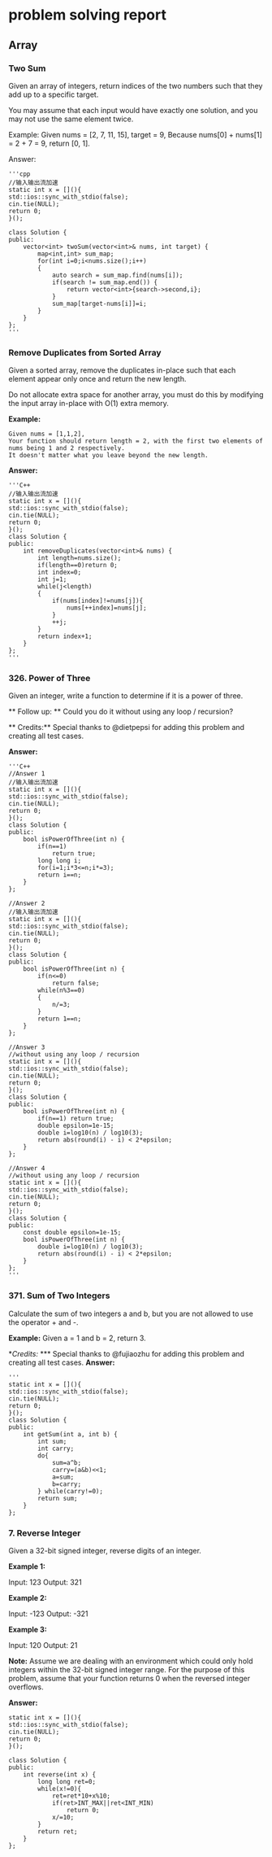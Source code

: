 # problem solving report

## Array

### Two Sum

Given an array of integers, return indices of the two numbers such that they add up to a specific target.

You may assume that each input would have exactly one solution, and you may not use the same element twice.

Example:
    Given nums = [2, 7, 11, 15], target = 9,
    Because nums[0] + nums[1] = 2 + 7 = 9,
    return [0, 1].

Answer:

    '''cpp
    //输入输出流加速
    static int x = [](){
    std::ios::sync_with_stdio(false);
    cin.tie(NULL);
    return 0;
    }();

    class Solution {
    public:
        vector<int> twoSum(vector<int>& nums, int target) {
            map<int,int> sum_map;
            for(int i=0;i<nums.size();i++)
            {
                auto search = sum_map.find(nums[i]);
                if(search != sum_map.end()) {
                    return vector<int>{search->second,i};
                }
                sum_map[target-nums[i]]=i;
            }
        }
    };
    '''



### Remove Duplicates from Sorted Array

Given a sorted array, remove the duplicates in-place such that each element appear only once and return the new length.

Do not allocate extra space for another array, you must do this by modifying the input array in-place with O(1) extra memory.

**Example:**

    Given nums = [1,1,2],
    Your function should return length = 2, with the first two elements of nums being 1 and 2 respectively.
    It doesn't matter what you leave beyond the new length.

**Answer:**

	'''C++
	//输入输出流加速
    static int x = [](){
    std::ios::sync_with_stdio(false);
    cin.tie(NULL);
    return 0;
    }();
    class Solution {
    public:
        int removeDuplicates(vector<int>& nums) {
            int length=nums.size();
            if(length==0)return 0;
            int index=0;
            int j=1;
            while(j<length)
            {
                if(nums[index]!=nums[j]){
                    nums[++index]=nums[j];
                }
                ++j;
            }
            return index+1;
        }
    };
    '''
### 326. Power of Three
Given an integer, write a function to determine if it is a power of three.

** Follow up: **
Could you do it without using any loop / recursion?

** Credits:**
Special thanks to @dietpepsi for adding this problem and creating all test cases.

**Answer:**

	'''C++
	//Answer 1
	//输入输出流加速
    static int x = [](){
    std::ios::sync_with_stdio(false);
    cin.tie(NULL);
    return 0;
    }();
	class Solution {
	public:
		bool isPowerOfThree(int n) {
			if(n==1)
				return true;
			long long i;
			for(i=1;i*3<=n;i*=3);
			return i==n;
		}
	};

	//Answer 2
	//输入输出流加速
    static int x = [](){
    std::ios::sync_with_stdio(false);
    cin.tie(NULL);
    return 0;
    }();
	class Solution {
	public:
		bool isPowerOfThree(int n) {
			if(n<=0)
				return false;
			while(n%3==0)
			{
				n/=3;
			}
			return 1==n;
		}
	};

	//Answer 3
	//without using any loop / recursion
	static int x = [](){
    std::ios::sync_with_stdio(false);
    cin.tie(NULL);
    return 0;
    }();
	class Solution {
	public:
		bool isPowerOfThree(int n) {
			if(n==1) return true;
			double epsilon=1e-15;
			double i=log10(n) / log10(3);
			return abs(round(i) - i) < 2*epsilon;
		}
	};

	//Answer 4
	//without using any loop / recursion
	static int x = [](){
    std::ios::sync_with_stdio(false);
    cin.tie(NULL);
    return 0;
    }();
	class Solution {
	public:
		const double epsilon=1e-15;
		bool isPowerOfThree(int n) {
			double i=log10(n) / log10(3);
			return abs(round(i) - i) < 2*epsilon;
		}
	};
	'''
### 371. Sum of Two Integers
Calculate the sum of two integers a and b, but you are not allowed to use the operator + and -.

**Example:**
Given a = 1 and b = 2, return 3.

**Credits:* ***
Special thanks to @fujiaozhu for adding this problem and creating all test cases.
**Answer:**

	'''
	static int x = [](){
	std::ios::sync_with_stdio(false);
	cin.tie(NULL);
	return 0;
	}();
	class Solution {
	public:
		int getSum(int a, int b) {
			int sum;
			int carry;
			do{
				sum=a^b;
				carry=(a&b)<<1;
				a=sum;
				b=carry;
			} while(carry!=0);
			return sum;
		}
	};

### 7. Reverse Integer
Given a 32-bit signed integer, reverse digits of an integer.

**Example 1:**

Input: 123
Output:  321

**Example 2:**

Input: -123
Output: -321

**Example 3:**

Input: 120
Output: 21

**Note:**
Assume we are dealing with an environment which could only hold integers within the 32-bit signed integer range. For the purpose of this problem, assume that your function returns 0 when the reversed integer overflows.

**Answer:**

	static int x = [](){
    std::ios::sync_with_stdio(false);
    cin.tie(NULL);
    return 0;
	}();

	class Solution {
	public:
		int reverse(int x) {
			long long ret=0;
			while(x!=0){
				ret=ret*10+x%10;
				if(ret>INT_MAX||ret<INT_MIN)
					return 0;
				x/=10;
			}
			return ret;
		}
	};